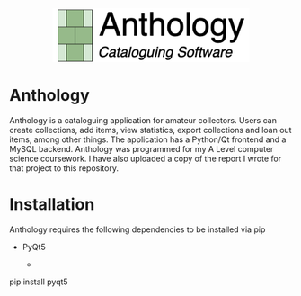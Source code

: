 <p align="center">
  <img src="screenshots/header.png?raw=true" alt="Anthology logo" width=350/>
</p>

# Anthology

Anthology is a cataloguing application for amateur collectors. Users can create collections, add items, view statistics, export collections and loan out items, among other things. The application has a Python/Qt frontend and a MySQL backend. Anthology was programmed for my A Level computer science coursework. I have also uploaded a copy of the report I wrote for that project to this repository.

# Installation
Anthology requires the following dependencies to be installed via pip
* PyQt5
  * ```bash
pip install pyqt5
```
